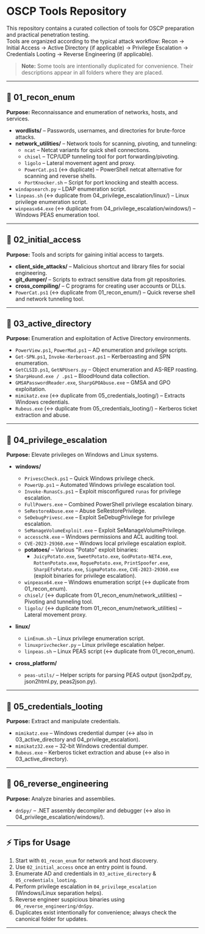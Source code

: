 # OSCP Tools Repository

This repository contains a curated collection of tools for OSCP preparation and practical penetration testing.  
Tools are organized according to the typical attack workflow: Recon → Initial Access → Active Directory (if applicable) → Privilege Escalation → Credentials Looting → Reverse Engineering (if applicable).

> **Note:** Some tools are intentionally duplicated for convenience. Their descriptions appear in all folders where they are placed.

---

## 📂 01_recon_enum
**Purpose:** Reconnaissance and enumeration of networks, hosts, and services.

- **wordlists/** – Passwords, usernames, and directories for brute-force attacks.  
- **network_utilities/** – Network tools for scanning, pivoting, and tunneling:
  - `ncat` – Netcat variants for quick shell connections.  
  - `chisel` – TCP/UDP tunneling tool for port forwarding/pivoting.  
  - `ligolo` – Lateral movement agent and proxy.  
  - `PowerCat.ps1` (↔ duplicate) – PowerShell netcat alternative for scanning and reverse shells.  
  - `PortKnocker.sh` – Script for port knocking and stealth access.  
- `windapsearch.py` – LDAP enumeration script.  
- `linpeas.sh` (↔ duplicate from 04_privilege_escalation/linux/) – Linux privilege enumeration script.  
- `winpeasx64.exe` (↔ duplicate from 04_privilege_escalation/windows/) – Windows PEAS enumeration tool.

---

## 📂 02_initial_access
**Purpose:** Tools and scripts for gaining initial access to targets.

- **client_side_attacks/** – Malicious shortcut and library files for social engineering.  
- **git_dumper/** – Scripts to extract sensitive data from git repositories.  
- **cross_compiling/** – C programs for creating user accounts or DLLs.  
- `PowerCat.ps1` (↔ duplicate from 01_recon_enum/) – Quick reverse shell and network tunneling tool.

---

## 📂 03_active_directory
**Purpose:** Enumeration and exploitation of Active Directory environments.

- `PowerView.ps1`, `PowerMad.ps1` – AD enumeration and privilege scripts.  
- `Get-SPN.ps1`, `Invoke-Kerberoast.ps1` – Kerberoasting and SPN enumeration.  
- `GetCLSID.ps1`, `GetNPUsers.py` – Object enumeration and AS-REP roasting.  
- `SharpHound.exe / .ps1` – BloodHound data collection.  
- `GMSAPasswordReader.exe`, `SharpGPOAbuse.exe` – GMSA and GPO exploitation.  
- `mimikatz.exe` (↔ duplicate from 05_credentials_looting/) – Extracts Windows credentials.  
- `Rubeus.exe` (↔ duplicate from 05_credentials_looting/) – Kerberos ticket extraction and abuse.

---

## 📂 04_privilege_escalation
**Purpose:** Elevate privileges on Windows and Linux systems.

- **windows/**  
  - `PrivescCheck.ps1` – Quick Windows privilege check.  
  - `PowerUp.ps1` – Automated Windows privilege escalation tool.  
  - `Invoke-RunasCs.ps1` – Exploit misconfigured `runas` for privilege escalation.  
  - `FullPowers.exe` – Combined PowerShell privilege escalation binary.  
  - `SeRestoreAbuse.exe` – Abuse SeRestorePrivilege.  
  - `SeDebugPrivesc.exe` – Exploit SeDebugPrivilege for privilege escalation.  
  - `SeManageVolumeExploit.exe` – Exploit SeManageVolumePrivilege.  
  - `accesschk.exe` – Windows permissions and ACL auditing tool.  
  - `CVE-2023-29360.exe` – Windows local privilege escalation exploit.  
  - **potatoes/** – Various "Potato" exploit binaries:
    - `JuicyPotato.exe`, `SweetPotato.exe`, `GodPotato-NET4.exe`, `RottenPotato.exe`, `RoguePotato.exe`, `PrintSpoofer.exe`, `SharpEfsPotato.exe`, `SigmaPotato.exe`, `CVE-2023-29360.exe` (exploit binaries for privilege escalation).  
  - `winpeasx64.exe` – Windows enumeration script (↔ duplicate from 01_recon_enum).    
  - `chisel/` (↔ duplicate from 01_recon_enum/network_utilities) – Pivoting and tunneling tool.  
  - `ligolo/` (↔ duplicate from 01_recon_enum/network_utilities) – Lateral movement proxy.

- **linux/**  
  - `LinEnum.sh` – Linux privilege enumeration script.  
  - `linuxprivchecker.py` – Linux privilege escalation helper.  
  - `linpeas.sh` – Linux PEAS script (↔ duplicate from 01_recon_enum).

- **cross_platform/**  
  - `peas-utils/` – Helper scripts for parsing PEAS output (json2pdf.py, json2html.py, peas2json.py).

---

## 📂 05_credentials_looting
**Purpose:** Extract and manipulate credentials.

- `mimikatz.exe` – Windows credential dumper (↔ also in 03_active_directory and 04_privilege_escalation).  
- `mimikatz32.exe` – 32-bit Windows credential dumper.  
- `Rubeus.exe` – Kerberos ticket extraction and abuse (↔ also in 03_active_directory).

---

## 📂 06_reverse_engineering
**Purpose:** Analyze binaries and assemblies.

- `dnSpy/` – .NET assembly decompiler and debugger (↔ also in 04_privilege_escalation/windows/).

---

## ⚡ Tips for Usage
1. Start with `01_recon_enum` for network and host discovery.  
2. Use `02_initial_access` once an entry point is found.  
3. Enumerate AD and credentials in `03_active_directory` & `05_credentials_looting`.  
4. Perform privilege escalation in `04_privilege_escalation` (Windows/Linux separation helps).  
5. Reverse engineer suspicious binaries using `06_reverse_engineering/dnSpy`.  
6. Duplicates exist intentionally for convenience; always check the canonical folder for updates.

---
